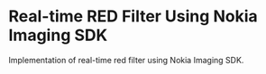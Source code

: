 Real-time RED Filter Using Nokia Imaging SDK
============================================

Implementation of real-time red filter using Nokia Imaging SDK.
